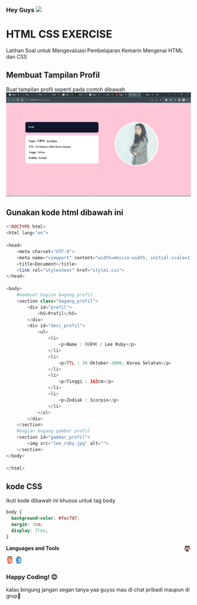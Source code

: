 ### Hey Guys <img src="https://media.giphy.com/media/mGcNjsfWAjY5AEZNw6/giphy.gif" width="50">

# HTML CSS EXERCISE

Latihan Soal untuk Mengevaluasi Pembelajaran Kemarin Mengenai HTML dan CSS

## Membuat Tampilan Profil

Buat tampilan profil seperti pada contoh dibawah
![Deskripsi Gambar](<gambar/Screenshot%20(274).png> "Judul Gambar")

## Gunakan kode html dibawah ini

```php
<!DOCTYPE html>
<html lang="en">

<head>
    <meta charset="UTF-8">
    <meta name="viewport" content="width=device-width, initial-scale=1.0">
    <title>Document</title>
    <link rel="stylesheet" href="style1.css">
</head>

<body>
    #membuat bagian bagang_profil
    <section class="bagang_profil">
        <div id="profil">
            <h5>Profil</h5>
        </div>
        <div id="desc_profil">
            <ul>
                <li>
                    <p>Name : 이루비 / Lee Ruby</p>
                </li>
                <li>
                    <p>TTL : 30-Oktober-2000, Korea Selatan</p>
                </li>
                <li>
                    <p>Tinggi : 163cm</p>
                </li>
                <li>
                    <p>Zodiak : Scorpio</p>
                </li>
            </ul>
        </div>
    </section>
    #bagian bagang gambar profil
    <section id="gambar_profil">
        <img src="lee_ruby.jpg" alt="">
    </section>
</body>

</html>
```

## kode CSS

ikuti kode dibawah ini khusus untuk tag body

```css
body {
  background-color: #fec7d7;
  margin: 3cm;
  display: flex;
}
```

**Languages and Tools <img align='right' src="https://raw.githubusercontent.com/iCharlesZ/FigureBed/master/img/octocat.gif" width="20">**

<code><img height="20" src="https://raw.githubusercontent.com/github/explore/80688e429a7d4ef2fca1e82350fe8e3517d3494d/topics/html/html.png"></code>
<code><img height="20" src="https://raw.githubusercontent.com/github/explore/80688e429a7d4ef2fca1e82350fe8e3517d3494d/topics/css/css.png"></code>

### Happy Coding! 😊

kalau bingung jangan segan tanya yaa guyss mau di chat pribadi maupun di grup🥰
